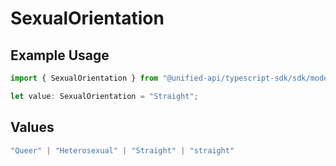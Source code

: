 # SexualOrientation

## Example Usage

```typescript
import { SexualOrientation } from "@unified-api/typescript-sdk/sdk/models/shared";

let value: SexualOrientation = "Straight";
```

## Values

```typescript
"Queer" | "Heterosexual" | "Straight" | "straight"
```
